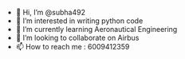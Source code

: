 - 👋 Hi, I’m @subha492
- 👀 I’m interested in writing python code 
- 🌱 I’m currently learning Aeronautical Engineering
- 💞️ I’m looking to collaborate on Airbus
- 📫 How to reach me : 6009412359

<!---
subha492/subha492 is a ✨ special ✨ repository because its `README.md` (this file) appears on your GitHub profile.
You can click the Preview link to take a look at your changes.
--->
